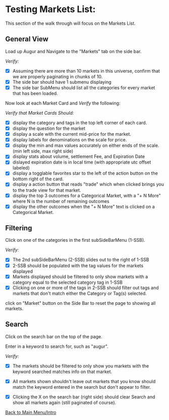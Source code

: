 # Testing Markets List:

This section of the walk through will focus on the Markets List.

## General View

Load up Augur and Navigate to the "Markets" tab on the side bar.

*Verify:*

- [x] Assuming there are more than 10 markets in this universe, confirm that we are properly paginating in chunks of 10.
- [x] The side bar should have 1 submenu displaying 
- [x] The side bar SubMenu should list all the categories for every market that has been loaded.

Now look at each Market Card and *Verify* the following:

*Verify that Market Cards Should:*
- [x] display the category and tags in the top left corner of each card.
- [x] display the question for the market
- [x] display a scale with the current mid-price for the market.
- [x] display labels for denominations on the scale for price.
- [x] display the min and max values accurately on either ends of the scale. (min left side, max right side)
- [x] display stats about volume, settlement Fee, and Expiration Date
- [x] dislayed expiration date is in local time (with appropriate utc offset labeled)
- [x] display a togglable favorites star to the left of the action button on the bottom right of the card.
- [x] display a action button that reads "trade" which when clicked brings you to the trade view for that market.
- [x] display the top 3 outcomes for a Categorical Market, with a "+ N More" where N is the number of remaining outcomes
- [x] display the other outcomes when the "+ N More" text is clicked on a Categorical Market.

## Filtering

Click on one of the categories in the first subSideBarMenu (1-SSB).

*Verify:*
- [x] The 2nd subSideBarMenu (2-SSB) slides out to the right of 1-SSB
- [x] 2-SSB should be populated with the tag values for the markets displayed
- [x] Markets displayed should be filtered to only show markets with a category equal to the selected category tag in 1-SSB
- [x] Clicking on one or more of the tags in 2-SSB should filter out tags and markets that don't match either the Category or Tag(s) selected.

click on "Market" button on the Side Bar to reset the page to showing all markets.

## Search

Click on the search bar on the top of the page.

Enter in a keyword to search for, such as "augur". 

*Verify:*
- [x] The markets should be filtered to only show you markets with the keyword searched matches info on that market.
- [x] All markets shown shouldn't leave out markets that you know should match the keyword entered in the search but don't appear to filter.
- [x] Clicking the X on the search bar (right side) should clear Search and show all markets again (still paginated of course).


[Back to Main Menu/Intro](https://github.com/AugurProject/augur-walkthrough/)